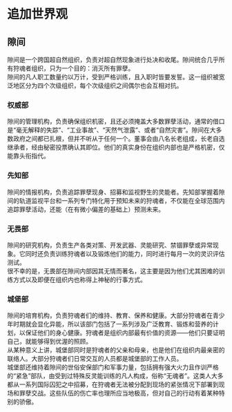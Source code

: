 # 追加世界观

## 隙间
隙间是一个跨国超自然组织，负责对超自然现象进行处决和收尾。隙间统合几乎所有狩魂者组织，只为一个目的：消灭所有罪孽。 \
隙间的凡人职工数量约以万计，受到严格训练，且入职时皆要发誓。这一组织被宽泛地区分为四个次级组织，每个次级组织之间偶尔也会互相对抗。

### 权威部
隙间的管理机构，负责确保组织机密，且还必须掩盖大多数罪孽活动，通常的借口是“毫无解释的失踪”、“工业事故”、“天然气泄露”、或者“自然灾害”。隙间在大多数政府之间都已扎根，但并不听从于任何一个。董事会由八名长老组成，长老自选继承者，经由秘密投票确认其即位。他们的真实身份在组织内部也是严格机密，仅能靠头衔指代。

### 先知部
隙间的情报机构，负责追踪罪孽现身、招募和监视野生的灵能者。先知部掌握着隙间的轨道监视平台和一系列专门特化用于预知未来的狩魂者，不仅能在全球范围内追踪罪孽活动，还能（在有微小偏差的基础上）预测未来。

### 无畏部
隙间的研究机构，负责生产各类对策、开发武器、灵能研究、禁锢罪孽或异常现象。它同时还负责训练狩魂者以及锻炼他们的能力，同时进行每月一次的灵识评估测试。 \
很不幸的是，无畏部在隙间内部因其无情而著名，这主要是因为他们尤其困难的训练方式以及即便在组织内也称得上神秘的行事方式。

### 城堡部
隙间的培育机构，负责狩魂者们的维持、教育、保养和健康。大部分狩魂者在青少年时期就会显化异能，所以该部门包括了一系列涉及广泛教育、锻炼和营养的计划，以保证他们的身心健康。狩魂者是组织内部最有价值的资源——他们只要证明自己，就能够得到优渥的照顾。 \
从某种意义上讲，城堡部同时是狩魂者的父亲和母亲，也是他们在组织内最亲密的联络人。大部分狩魂者们日常交互的人员都是城堡部的工作人员。 \
城堡部还维持着隙间的世俗安保部门和军事力量，包括拥有强大火力且作训严格的“紧急”部队，由受到过特殊反灵能训练的凡人构成，俗称“无魂者”。这类人大多都从一系列国际囚犯之中招募，在狩魂者无法被分配到现场的紧张情况下部署到现场和罪孽交战。这些队伍的伤亡率也理所应当地极高，但对自己的行动有着某种特别的骄傲。
